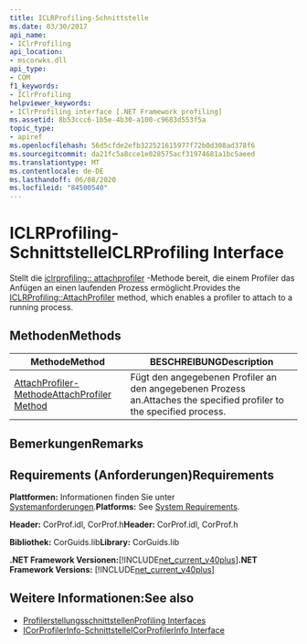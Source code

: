 ```yaml
---
title: ICLRProfiling-Schnittstelle
ms.date: 03/30/2017
api_name:
- IClrProfiling
api_location:
- mscorwks.dll
api_type:
- COM
f1_keywords:
- IClrProfiling
helpviewer_keywords:
- IClrProfiling interface [.NET Framework profiling]
ms.assetid: 8b53ccc6-1b5e-4b30-a100-c9683d553f5a
topic_type:
- apiref
ms.openlocfilehash: 56d5cfde2efb322521615977f72b0d308ad378f6
ms.sourcegitcommit: da21fc5a8cce1e028575acf31974681a1bc5aeed
ms.translationtype: MT
ms.contentlocale: de-DE
ms.lasthandoff: 06/08/2020
ms.locfileid: "84500540"
---
```

# <a name="iclrprofiling-interface"></a><span data-ttu-id="f3cdf-102">ICLRProfiling-Schnittstelle</span><span class="sxs-lookup"><span data-stu-id="f3cdf-102">ICLRProfiling Interface</span></span>
<span data-ttu-id="f3cdf-103">Stellt die [iclrprofiling:: attachprofiler](iclrprofiling-attachprofiler-method.md) -Methode bereit, die einem Profiler das Anfügen an einen laufenden Prozess ermöglicht.</span><span class="sxs-lookup"><span data-stu-id="f3cdf-103">Provides the [ICLRProfiling::AttachProfiler](iclrprofiling-attachprofiler-method.md) method, which enables a profiler to attach to a running process.</span></span>  
  
## <a name="methods"></a><span data-ttu-id="f3cdf-104">Methoden</span><span class="sxs-lookup"><span data-stu-id="f3cdf-104">Methods</span></span>  
  
|<span data-ttu-id="f3cdf-105">Methode</span><span class="sxs-lookup"><span data-stu-id="f3cdf-105">Method</span></span>|<span data-ttu-id="f3cdf-106">BESCHREIBUNG</span><span class="sxs-lookup"><span data-stu-id="f3cdf-106">Description</span></span>|  
|------------|-----------------|  
|[<span data-ttu-id="f3cdf-107">AttachProfiler-Methode</span><span class="sxs-lookup"><span data-stu-id="f3cdf-107">AttachProfiler Method</span></span>](iclrprofiling-attachprofiler-method.md)|<span data-ttu-id="f3cdf-108">Fügt den angegebenen Profiler an den angegebenen Prozess an.</span><span class="sxs-lookup"><span data-stu-id="f3cdf-108">Attaches the specified profiler to the specified process.</span></span>|  
  
## <a name="remarks"></a><span data-ttu-id="f3cdf-109">Bemerkungen</span><span class="sxs-lookup"><span data-stu-id="f3cdf-109">Remarks</span></span>  
  
## <a name="requirements"></a><span data-ttu-id="f3cdf-110">Requirements (Anforderungen)</span><span class="sxs-lookup"><span data-stu-id="f3cdf-110">Requirements</span></span>  
 <span data-ttu-id="f3cdf-111">**Plattformen:** Informationen finden Sie unter [Systemanforderungen](../../get-started/system-requirements.md).</span><span class="sxs-lookup"><span data-stu-id="f3cdf-111">**Platforms:** See [System Requirements](../../get-started/system-requirements.md).</span></span>  
  
 <span data-ttu-id="f3cdf-112">**Header:** CorProf.idl, CorProf.h</span><span class="sxs-lookup"><span data-stu-id="f3cdf-112">**Header:** CorProf.idl, CorProf.h</span></span>  
  
 <span data-ttu-id="f3cdf-113">**Bibliothek:** CorGuids.lib</span><span class="sxs-lookup"><span data-stu-id="f3cdf-113">**Library:** CorGuids.lib</span></span>  
  
 <span data-ttu-id="f3cdf-114">**.NET Framework Versionen:**[!INCLUDE[net_current_v40plus](../../../../includes/net-current-v40plus-md.md)]</span><span class="sxs-lookup"><span data-stu-id="f3cdf-114">**.NET Framework Versions:** [!INCLUDE[net_current_v40plus](../../../../includes/net-current-v40plus-md.md)]</span></span>  
  
## <a name="see-also"></a><span data-ttu-id="f3cdf-115">Weitere Informationen:</span><span class="sxs-lookup"><span data-stu-id="f3cdf-115">See also</span></span>

- [<span data-ttu-id="f3cdf-116">Profilerstellungsschnittstellen</span><span class="sxs-lookup"><span data-stu-id="f3cdf-116">Profiling Interfaces</span></span>](profiling-interfaces.md)
- [<span data-ttu-id="f3cdf-117">ICorProfilerInfo-Schnittstelle</span><span class="sxs-lookup"><span data-stu-id="f3cdf-117">ICorProfilerInfo Interface</span></span>](icorprofilerinfo-interface.md)
